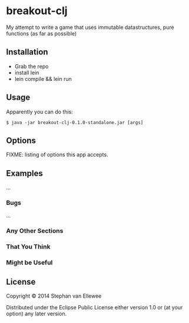 # breakout-clj

My attempt to write a game that uses immutable datastructures, pure functions (as far as possible)

## Installation

- Grab the repo
- install lein
- lein compile && lein run

## Usage

Apparently you can do this:

    $ java -jar breakout-clj-0.1.0-standalone.jar [args]

## Options

FIXME: listing of options this app accepts.

## Examples

...

### Bugs

...

### Any Other Sections
### That You Think
### Might be Useful

## License

Copyright © 2014 Stephan van Ellewee

Distributed under the Eclipse Public License either version 1.0 or (at
your option) any later version.
